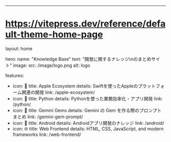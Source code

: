 ---
# https://vitepress.dev/reference/default-theme-home-page
layout: home

hero:
  name: "Knowledge Base"
  text: "開発に関するナレッジ\nのまとめサイト"
  image:
    src: /image/logo.png
    alt: logo

features:
  - icon: 🍎
    title: Apple Ecosystem
    details: Swiftを使ったAppleのプラットフォーム関連の開発
    link: /apple-ecosystem/
  - icon: 🐍
    title: Python
    details: Pythonを使った業務効率化・アプリ開発
    link: /python/
  - icon: 💎
    title: Gemini Gems
    details: Gemini の Gem を作る際のプロンプトまとめ
    link: /gemini-gem-prompt/
  - icon: 🤖
    title: Android
    details: Androidアプリ開発のナレッジ
    link: /android/
  - icon: 🌐
    title: Web Frontend
    details: HTML, CSS, JavaScript, and modern frameworks
    link: /web-frontend/


